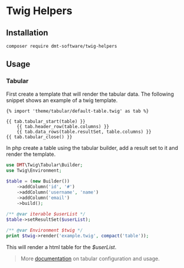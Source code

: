 # Twig Helpers

## Installation

`composer require dmt-software/twig-helpers`

## Usage

### Tabular

First create a template that will render the tabular data. The following 
snippet shows an example of a twig template.
```twig
{% import 'theme/tabular/default-table.twig' as tab %}
 
{{ tab.tabular_start(table) }}
    {{ tab.header_row(table.columns) }}
    {{ tab.data_rows(table.resultSet, table.columns) }}
{{ tab.tabular_close() }}
```
In php create a table using the tabular builder, add a result set to it and 
render the template.
```php
use DMT\Twig\Tabular\Builder;
use Twig\Environment;
 
$table = (new Builder())
    ->addColumn('id', '#')
    ->addColumn('username', 'name')
    ->addColumn('email')
    ->build();

/** @var iterable $userList */
$table->setResultSet($userList);
 
/** @var Environment $twig */
print $twig->render('example.twig', compact('table'));
```
This will render a html table for the _$userList_.

> More [documentation](docs/tabular.md) on tabular configuration and usage.
